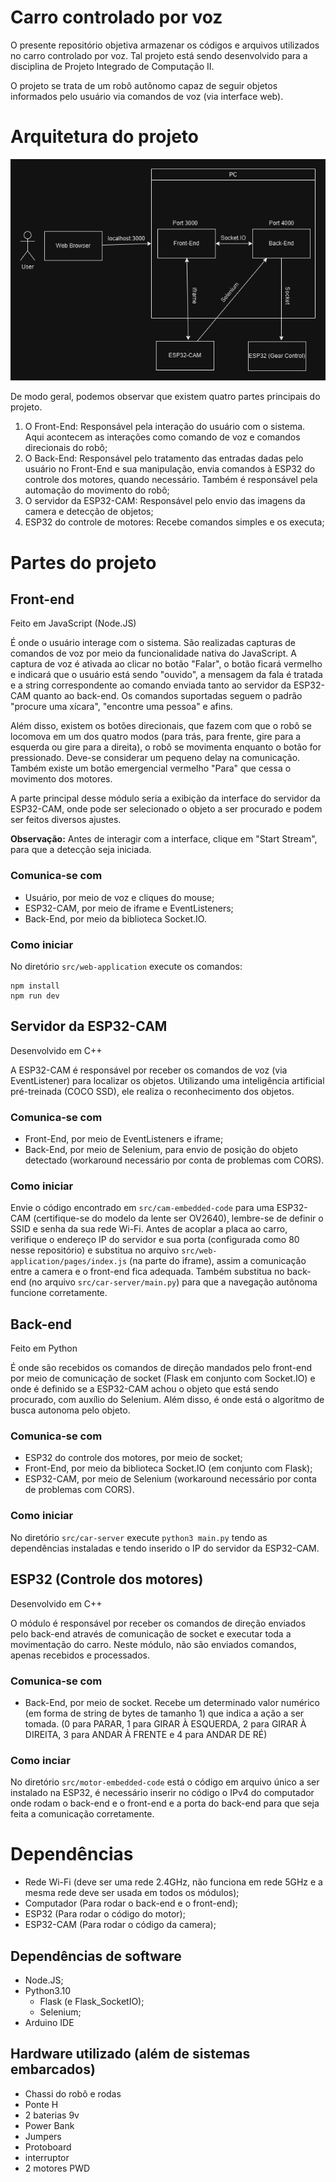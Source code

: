 # Carro controlado por voz

O presente repositório objetiva armazenar os códigos e arquivos utilizados no carro controlado por voz. Tal projeto está sendo desenvolvido para a disciplina de Projeto Integrado de Computação II.

O projeto se trata de um robô autônomo capaz de seguir objetos informados pelo usuário via comandos de voz (via interface web).

# Arquitetura do projeto
![Diagrama da arquitetura do projeto](doc/diagram.png "Diagrama do projeto")

De modo geral, podemos observar que existem quatro partes principais do projeto.

1. O Front-End: Responsável pela interação do usuário com o sistema. Aqui acontecem as interações como comando de voz e comandos direcionais do robô;
2. O Back-End: Responsável pelo tratamento das entradas dadas pelo usuário no Front-End e sua manipulação, envia comandos à ESP32 do controle dos motores, quando necessário. Também é responsável pela automação do movimento do robô;
3. O servidor da ESP32-CAM: Responsável pelo envio das imagens da camera e detecção de objetos;
4. ESP32 do controle de motores: Recebe comandos simples e os executa;

# Partes do projeto

## Front-end

Feito em JavaScript (Node.JS)

É onde o usuário interage com o sistema. São realizadas capturas de comandos de voz por meio da funcionalidade nativa do JavaScript. A captura de voz é ativada ao clicar no botão "Falar", o botão ficará vermelho e indicará que o usuário está sendo "ouvido", a mensagem da fala é tratada e a string correspondente ao comando enviada tanto ao servidor da ESP32-CAM quanto ao back-end. Os comandos suportadas seguem o padrão "procure uma xícara", "encontre uma pessoa" e afins.

Além disso, existem os botões direcionais, que fazem com que o robô se locomova em um dos quatro modos (para trás, para frente, gire para a esquerda ou gire para a direita), o robô se movimenta enquanto o botão for pressionado. Deve-se considerar um pequeno delay na comunicação. Também existe um botão emergencial vermelho "Para" que cessa o movimento dos motores.

A parte principal desse módulo seria a exibição da interface do servidor da ESP32-CAM, onde pode ser selecionado o objeto a ser procurado e podem ser feitos diversos ajustes.

**Observação:** Antes de interagir com a interface, clique em "Start Stream", para que a detecção seja iniciada.

### Comunica-se com
* Usuário, por meio de voz e cliques do mouse;
* ESP32-CAM, por meio de iframe e EventListeners;
* Back-End, por meio da biblioteca Socket.IO.

### Como iniciar
No diretório `src/web-application` execute os comandos:

```
npm install
npm run dev
```

## Servidor da ESP32-CAM

Desenvolvido em C++

A ESP32-CAM é responsável por receber os comandos de voz (via EventListener) para localizar os objetos. Utilizando uma inteligência artificial pré-treinada (COCO SSD), ele realiza o reconhecimento dos objetos.

### Comunica-se com
* Front-End, por meio de EventListeners e iframe;
* Back-End, por meio de Selenium, para envio de posição do objeto detectado (workaround necessário por conta de problemas com CORS).

### Como iniciar
Envie o código encontrado em `src/cam-embedded-code` para uma ESP32-CAM (certifique-se do modelo da lente ser OV2640), lembre-se de definir o SSID e senha da sua rede Wi-Fi. Antes de acoplar a placa ao carro, verifique o endereço IP do servidor e sua porta (configurada como 80 nesse repositório) e substitua no arquivo `src/web-application/pages/index.js` (na parte do iframe), assim a comunicação entre a camera e o front-end fica adequada. Também substitua no back-end (no arquivo `src/car-server/main.py`) para que a navegação autônoma funcione corretamente.

## Back-end

Feito em Python 

É onde são recebidos os comandos de direção mandados pelo front-end por meio de comunicação de socket (Flask em conjunto com Socket.IO) e onde é definido se a ESP32-CAM achou o objeto que está sendo procurado, com auxílio do Selenium. Além disso, é onde está o algoritmo de busca autonoma pelo objeto.

### Comunica-se com
* ESP32 do controle dos motores, por meio de socket;
* Front-End, por meio da biblioteca Socket.IO (em conjunto com Flask);
* ESP32-CAM, por meio de Selenium (workaround necessário por conta de problemas com CORS).

### Como iniciar

No diretório `src/car-server` execute `python3 main.py` tendo as dependências instaladas e tendo inserido o IP do servidor da ESP32-CAM.

## ESP32 (Controle dos motores)

Desenvolvido em C++

O módulo é responsável por receber os comandos de direção enviados pelo back-end através de comunicação de socket e executar toda a movimentação do carro. Neste módulo, não são enviados comandos, apenas recebidos e processados.

### Comunica-se com
* Back-End, por meio de socket. Recebe um determinado valor numérico (em forma de string de bytes de tamanho 1) que indica a ação a ser tomada. (0 para PARAR, 1 para GIRAR À ESQUERDA, 2 para GIRAR À DIREITA, 3 para ANDAR À FRENTE e 4 para ANDAR DE RÉ)

### Como inciar

No diretório `src/motor-embedded-code` está o código em arquivo único a ser instalado na ESP32, é necessário inserir no código o IPv4 do computador onde rodam o back-end e o front-end e a porta do back-end para que seja feita a comunicação corretamente.

# Dependências

* Rede Wi-Fi (deve ser uma rede 2.4GHz, não funciona em rede 5GHz e a mesma rede deve ser usada em todos os módulos);
* Computador (Para rodar o back-end e o front-end);
* ESP32 (Para rodar o código do motor);
* ESP32-CAM (Para rodar o código da camera);

## Dependências de software

* Node.JS;
* Python3.10
    * Flask (e Flask_SocketIO);
    * Selenium;
* Arduino IDE

## Hardware utilizado (além de sistemas embarcados)
* Chassi do robô e rodas
* Ponte H
* 2 baterias 9v
* Power Bank
* Jumpers
* Protoboard
* interruptor
* 2 motores PWD
